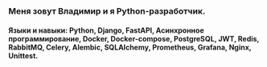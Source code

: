 ### Меня зовут Владимир и я Python-разработчик.

#### Языки и навыки: Python, Django, FastAPI, Асинхронное программирование, Docker, Docker-compose, PostgreSQL, JWT, Redis, RabbitMQ, Celery, Аlembic, SQLAlchemy, Prometheus, Grafana, Nginx, Unittest.    


